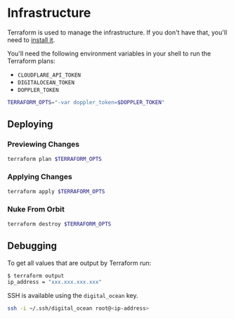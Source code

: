 # Infrastructure

Terraform is used to manage the infrastructure. If you don't have that, you'll need to [install it](https://learn.hashicorp.com/tutorials/terraform/install-cli).

You'll need the following environment variables in your shell to run the Terraform plans:

- `CLOUDFLARE_API_TOKEN`
- `DIGITALOCEAN_TOKEN`
- `DOPPLER_TOKEN`

```bash
TERRAFORM_OPTS="-var doppler_token=$DOPPLER_TOKEN"
```

## Deploying

### Previewing Changes

```bash
terraform plan $TERRAFORM_OPTS
```

### Applying Changes

```bash
terraform apply $TERRAFORM_OPTS
```

### Nuke From Orbit

```bash
terraform destroy $TERRAFORM_OPTS
```

## Debugging

To get all values that are output by Terraform run:

```bash
$ terraform output
ip_address = "xxx.xxx.xxx.xxx"
```

SSH is available using the `digital_ocean` key.

```bash
ssh -i ~/.ssh/digital_ocean root@<ip-address>
```
